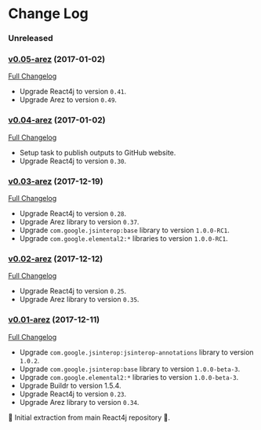 # Change Log

### Unreleased

### [v0.05-arez](https://github.com/react4j/react4j-todomvc/tree/v0.05-arez) (2017-01-02)
[Full Changelog](https://github.com/react4j/react4j-todomvc/compare/v0.04-arez...v0.05-arez)

* Upgrade React4j to version `0.41`.
* Upgrade Arez to version `0.49`.

### [v0.04-arez](https://github.com/react4j/react4j-todomvc/tree/v0.04-arez) (2017-01-02)
[Full Changelog](https://github.com/react4j/react4j-todomvc/compare/v0.03-arez...v0.04-arez)

* Setup task to publish outputs to GitHub website.
* Upgrade React4j to version `0.30`.

### [v0.03-arez](https://github.com/react4j/react4j-todomvc/tree/v0.03-arez) (2017-12-19)
[Full Changelog](https://github.com/react4j/react4j-todomvc/compare/v0.02-arez...v0.03-arez)

* Upgrade React4j to version `0.28`.
* Upgrade Arez library to version `0.37`.
* Upgrade `com.google.jsinterop:base` library to version `1.0.0-RC1`.
* Upgrade `com.google.elemental2:*` libraries to version `1.0.0-RC1`.

### [v0.02-arez](https://github.com/react4j/react4j-todomvc/tree/v0.02-arez) (2017-12-12)
[Full Changelog](https://github.com/react4j/react4j-todomvc/compare/v0.01-arez...v0.02-arez)

* Upgrade React4j to version `0.25`.
* Upgrade Arez library to version `0.35`.

### [v0.01-arez](https://github.com/react4j/react4j-todomvc/tree/v0.01-arez) (2017-12-11)
[Full Changelog](https://github.com/react4j/react4j-todomvc/compare/8456d4533be6b79c4a5b5b1540c9ce6d8a2c7b5d...v0.01-arez)

* Upgrade `com.google.jsinterop:jsinterop-annotations` library to version `1.0.2`.
* Upgrade `com.google.jsinterop:base` library to version `1.0.0-beta-3`.
* Upgrade `com.google.elemental2:*` libraries to version `1.0.0-beta-3`.
* Upgrade Buildr to version 1.5.4.
* Upgrade React4j to version `0.23`.
* Upgrade Arez library to version `0.34`.

 ‎🎉	Initial extraction from main React4j repository ‎🎉.
